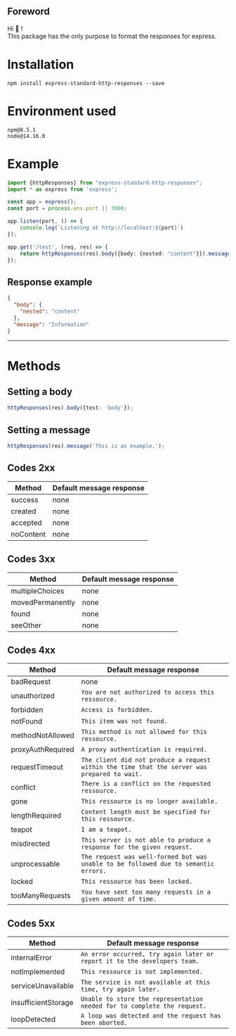 ## Foreword
Hi 👋 !  
This package has the only purpose to format the responses for express.

# Installation
```  
npm install express-standard-http-responses --save
```

# Environment used

`npm@8.5.1`  
`node@14.16.0`

# Example  
```ts
import {httpResponses} from "express-standard-http-responses";
import * as express from 'express';

const app = express();
const port = process.env.port || 3000;

app.listen(port, () => {
    console.log(`Listening at http://localhost:${port}`)
});

app.get('/test', (req, res) => {
    return httpResponses(res).body({body: {nested: "content"}}).message('Information').created();
});
```

## Response example

```json
{
  "body": {
    "nested": "content"
  },
  "message": "Information"
}
```

-----

# Methods

## Setting a body
```ts
httpResponses(res).body({test: 'body'});
```

## Setting a message

```ts
httpResponses(res).message('This is an example.');
```

## Codes 2xx

| Method    | Default message response |
|-----------|--------------------------|
| success   | none                     |
| created   | none                     |
| accepted  | none                     |
| noContent | none                     |

## Codes 3xx

| Method           | Default message response |
|------------------|--------------------------|
| multipleChoices  | none                     |
| movedPermanently | none                     |
| found            | none                     |
| seeOther         | none                     |

## Codes 4xx

| Method            | Default message response                                                                     |
|-------------------|----------------------------------------------------------------------------------------------|
| badRequest        | none                                                                                         |
| unauthorized      | `You are not authorized to access this ressource.`                                           |
| forbidden         | `Access is forbidden.`                                                                       |
| notFound          | `This item was not found.`                                                                   |
| methodNotAllowed  | `This method is not allowed for this ressource.`                                             |
| proxyAuthRequired | `A proxy authentication is required.`                                                        |
| requestTimeout    | `The client did not produce a request within the time that the server was prepared to wait.` |
| conflict          | `There is a conflict on the requested ressource.`                                            |
| gone              | `This ressource is no longer available.`                                                     |
| lengthRequired    | `Content length must be specified for this ressource.`                                       |
| teapot            | `I am a teapot.`                                                                             |
| misdirected       | `This server is not able to produce a response for the given request.`                       |
| unprocessable     | `The request was well-formed but was unable to be followed due to semantic errors.`          |
| locked            | `This ressource has been locked.`                                                            |
| tooManyRequests   | `You have sent too many requests in a given amount of time.`                                 |

## Codes 5xx

| Method              | Default message response                                                  |
|---------------------|---------------------------------------------------------------------------|
| internalError       | `An error occurred, try again later or report it to the developers team.` |
| notImplemented      | `This ressource is not implemented.`                                      |
| serviceUnavailable  | `The service is not available at this time, try again later.`             |
| insufficientStorage | `Unable to store the representation needed for to complete the request.`  |
| loopDetected        | `A loop was detected and the request has been aborted.`                   |